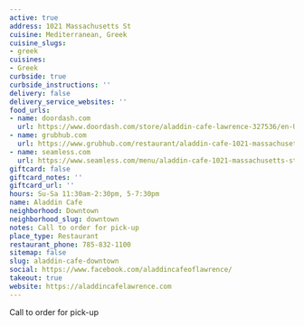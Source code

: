 ```yaml
---
active: true
address: 1021 Massachusetts St
cuisine: Mediterranean, Greek
cuisine_slugs:
- greek
cuisines:
- Greek
curbside: true
curbside_instructions: ''
delivery: false
delivery_service_websites: ''
food_urls:
- name: doordash.com
  url: https://www.doordash.com/store/aladdin-cafe-lawrence-327536/en-US
- name: grubhub.com
  url: https://www.grubhub.com/restaurant/aladdin-cafe-1021-massachusetts-st-lawrence/1339849?utm_source=google&utm_medium=cpc&utm_campaign=Lawrence%2C%2BKS%2B%7C%2BAll%2B%7C%2BFood%2B%2B%2BHood&utm_term=%2Blawrence%20%2Bdelivery&efkwid=52998677246&gclsrc=aw.ds&=undefined&gclid=EAIaIQobChMI1OD48q226AIVAuiGCh1n-ADVEAAYASAAEgLNXPD_BwE
- name: seamless.com
  url: https://www.seamless.com/menu/aladdin-cafe-1021-massachusetts-st-lawrence/1339849
giftcard: false
giftcard_notes: ''
giftcard_url: ''
hours: Su-Sa 11:30am-2:30pm, 5-7:30pm
name: Aladdin Cafe
neighborhood: Downtown
neighborhood_slug: downtown
notes: Call to order for pick-up
place_type: Restaurant
restaurant_phone: 785-832-1100
sitemap: false
slug: aladdin-cafe-downtown
social: https://www.facebook.com/aladdincafeoflawrence/
takeout: true
website: https://aladdincafelawrence.com
---
```


Call to order for pick-up
